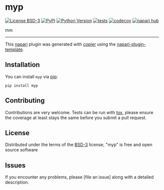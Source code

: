 # myp

[![License BSD-3](https://img.shields.io/pypi/l/myp.svg?color=green)](https://github.com/m/myp/raw/main/LICENSE)
[![PyPI](https://img.shields.io/pypi/v/myp.svg?color=green)](https://pypi.org/project/myp)
[![Python Version](https://img.shields.io/pypi/pyversions/myp.svg?color=green)](https://python.org)
[![tests](https://github.com/m/myp/workflows/tests/badge.svg)](https://github.com/m/myp/actions)
[![codecov](https://codecov.io/gh/m/myp/branch/main/graph/badge.svg)](https://codecov.io/gh/m/myp)
[![napari hub](https://img.shields.io/endpoint?url=https://api.napari-hub.org/shields/myp)](https://napari-hub.org/plugins/myp)

mm

----------------------------------

This [napari] plugin was generated with [copier] using the [napari-plugin-template].

<!--
Don't miss the full getting started guide to set up your new package:
https://github.com/napari/napari-plugin-template#getting-started

and review the napari docs for plugin developers:
https://napari.org/stable/plugins/index.html
-->

## Installation

You can install `myp` via [pip]:

    pip install myp




## Contributing

Contributions are very welcome. Tests can be run with [tox], please ensure
the coverage at least stays the same before you submit a pull request.

## License

Distributed under the terms of the [BSD-3] license,
"myp" is free and open source software

## Issues

If you encounter any problems, please [file an issue] along with a detailed description.

[napari]: https://github.com/napari/napari
[copier]: https://copier.readthedocs.io/en/stable/
[@napari]: https://github.com/napari
[MIT]: http://opensource.org/licenses/MIT
[BSD-3]: http://opensource.org/licenses/BSD-3-Clause
[GNU GPL v3.0]: http://www.gnu.org/licenses/gpl-3.0.txt
[GNU LGPL v3.0]: http://www.gnu.org/licenses/lgpl-3.0.txt
[Apache Software License 2.0]: http://www.apache.org/licenses/LICENSE-2.0
[Mozilla Public License 2.0]: https://www.mozilla.org/media/MPL/2.0/index.txt
[napari-plugin-template]: https://github.com/napari/napari-plugin-template

[napari]: https://github.com/napari/napari
[tox]: https://tox.readthedocs.io/en/latest/
[pip]: https://pypi.org/project/pip/
[PyPI]: https://pypi.org/
